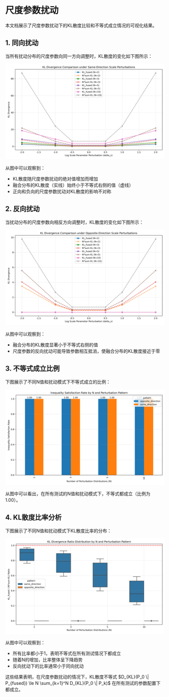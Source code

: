 # 尺度参数扰动

本文档展示了尺度参数扰动下的KL散度比较和不等式成立情况的可视化结果。

## 1. 同向扰动

当所有扰动分布的尺度参数向同一方向调整时，KL散度的变化如下图所示：

![同向尺度参数扰动下的KL散度比较](../assets/scale_only_same_direction.png)

从图中可以观察到：
- KL散度随尺度参数扰动的绝对值增加而增加
- 融合分布的KL散度（实线）始终小于不等式右侧的值（虚线）
- 正向和负向的尺度参数扰动对KL散度的影响不对称

## 2. 反向扰动

当扰动分布的尺度参数向相反方向调整时，KL散度的变化如下图所示：

![反向尺度参数扰动下的KL散度比较](../assets/scale_only_opposite_direction.png)

从图中可以观察到：
- 融合分布的KL散度显著小于不等式右侧的值
- 尺度参数的反向扰动可能导致参数相互抵消，使融合分布的KL散度接近于零

## 3. 不等式成立比例

下图展示了不同N值和扰动模式下不等式成立的比例：

![尺度参数扰动下不等式成立的比例](../assets/scale_only_inequality_holds.png)

从图中可以看出，在所有测试的N值和扰动模式下，不等式都成立（比例为1.00）。

## 4. KL散度比率分析

下图展示了不同N值和扰动模式下KL散度比率的分布：

![尺度参数扰动下的KL散度比率](../assets/scale_only_ratio_boxplot.png)

从图中可以观察到：
- 所有比率都小于1，表明不等式在所有测试情况下都成立
- 随着N的增加，比率整体呈下降趋势
- 反向扰动下的比率通常小于同向扰动

这些结果表明，在尺度参数扰动的情况下，KL散度不等式 $D_{KL}(P_0 \| P_{fused}) \le N \sum_{k=1}^N D_{KL}(P_0 \| P_k)$ 在所有测试的参数配置下都成立。
